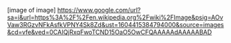 [image of image] https://www.google.com/url?sa=i&url=https%3A%2F%2Fen.wikipedia.org%2Fwiki%2FImage&psig=AOvVaw3RGzvNFkAsfkVPNY4Sk8Zd&ust=1604415384794000&source=images&cd=vfe&ved=0CAIQjRxqFwoTCND15OaO5OwCFQAAAAAdAAAAABAD
